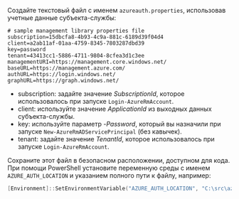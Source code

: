 Создайте текстовый файл с именем `azureauth.properties`, использовав учетные данные субъекта-службы:

```plaintext
# sample management library properties file
subscription=15dbcfa8-4b93-4c9a-881c-6189d39f04d4
client=a2ab11af-01aa-4759-8345-7803287dbd39
key=password
tenant=43413cc1-5886-4711-9804-8cfea3d1c3ee
managementURI=https://management.core.windows.net/
baseURL=https://management.azure.com/
authURL=https://login.windows.net/
graphURL=https://graph.windows.net/
```

- subscription: задайте значение *SubscriptionId*, которое использовалось при запуске `Login-AzureRmAccount`.
- client: используйте значение *ApplicationId* из выходных данных субъекта-службы.
- key: используйте параметр *-Password*, который вы назначили при запуске `New-AzureRmADServicePrincipal` (без кавычек).
- tenant: задайте значение *TenantId*, которое использовалось при запуске `Login-AzureRmAccount`.

Сохраните этот файл в безопасном расположении, доступном для кода. При помощи PowerShell установите переменную среды с именем `AZURE_AUTH_LOCATION` и указанием полного пути к файлу, например:

```powershell
[Environment]::SetEnvironmentVariable("AZURE_AUTH_LOCATION", "C:\src\azureauth.properties", "User")
```
